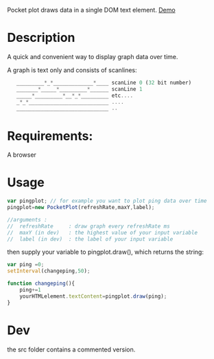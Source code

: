 Pocket plot draws data in a single DOM text element. [Demo](https://samid737.github.io/pocketplot/)

# Description

A quick and convenient way to display graph data over time.

A graph is text only and consists of scanlines:

```javascript
   _________*_*_____________*____ scanLine 0 (32 bit number)
   _______*_____*_________*______ scanLine 1
   _____*_________*__*_*_________ etc....
   _*_*__________________________ ....
   ______________________________ ..
```

# Requirements:

A browser

# Usage

```javascript
var pingplot; // for example you want to plot ping data over time
pingplot=new PocketPlot(refreshRate,maxY,label);

//arguments :
//  refreshRate     : draw graph every refreshRate ms
//  maxY (in dev)   : the highest value of your input variable
//  label (in dev)  : the label of your input variable


```
then supply your variable to pingplot.draw(), which returns the string:

```javascript
var ping =0;
setInterval(changeping,50);

function changeping(){
    ping+=1
    yourHTMLelement.textContent=pingplot.draw(ping);
}

```

# Dev

the src folder contains a commented version.

